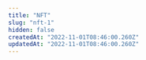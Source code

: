 ```yaml
---
title: "NFT"
slug: "nft-1"
hidden: false
createdAt: "2022-11-01T08:46:00.260Z"
updatedAt: "2022-11-01T08:46:00.260Z"
---
```

